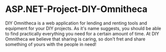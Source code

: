 # ASP.NET-Project-DIY-Omnitheca

DIY Omnitheca is a web application for lending and renting tools and equipment for your DIY projects. As it's name suggests, you should be able to find practically everything you need for a certain amount of time. 
At DIY Omnitheca we believe that sharing is caring, so don't fret and share something of yours with the people in need!
